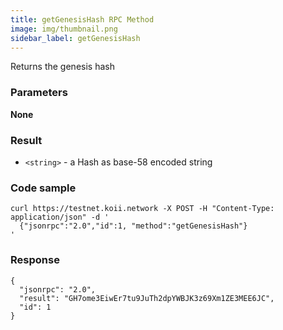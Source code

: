 ```yaml
---
title: getGenesisHash RPC Method
image: img/thumbnail.png
sidebar_label: getGenesisHash
---
```

Returns the genesis hash

### Parameters

**None**

### Result

*   `<string>` - a Hash as base-58 encoded string

### Code sample

```
curl https://testnet.koii.network -X POST -H "Content-Type: application/json" -d '
  {"jsonrpc":"2.0","id":1, "method":"getGenesisHash"}
'
```


### Response

```
{
  "jsonrpc": "2.0",
  "result": "GH7ome3EiwEr7tu9JuTh2dpYWBJK3z69Xm1ZE3MEE6JC",
  "id": 1
}
```
